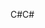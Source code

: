 <span data-ttu-id="2e153-101">C#</span><span class="sxs-lookup"><span data-stu-id="2e153-101">C#</span></span>